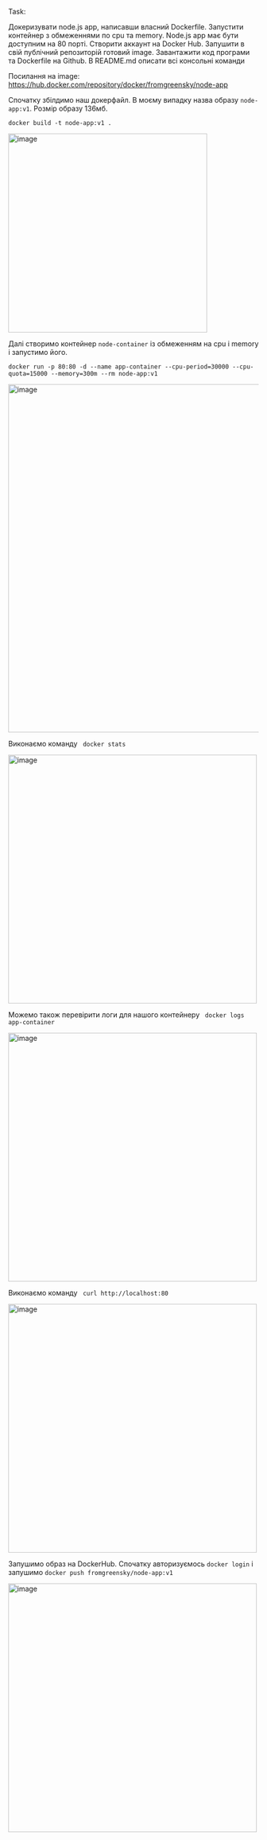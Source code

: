 Task:

Докеризувати node.js app, написавши власний Dockerfile. Запустити контейнер з обмеженнями по cpu та memory.
Node.js app має бути доступним на 80 порті. Створити аккаунт на Docker Hub. 
Запушити в свій публічний репозиторій готовий image. Завантажити код програми та Dockerfile на Github. 
В README.md описати всі консольні команди

Посилання на image: https://hub.docker.com/repository/docker/fromgreensky/node-app

Спочатку збілдимо наш докерфайл. В моєму випадку назва образу ```node-app:v1```. Розмір образу 136мб. 

```docker build -t node-app:v1 .```

<img width="400" alt="image" src="https://github.com/TrachukYulia/hw3/blob/master/Screenshots/dockerbuild.png?raw=true">

Далі створимо контейнер ```node-container``` із обмеженням на cpu i memory і запустимо його. 

``` docker run -p 80:80 -d --name app-container --cpu-period=30000 --cpu-quota=15000 --memory=300m --rm node-app:v1 ```

<img width="700" alt="image" src="https://github.com/TrachukYulia/hw3/blob/master/Screenshots/dockerrun.png?raw=true">

Виконаємо команду ``` docker stats``` 

<img width="500" alt="image" src="https://github.com/TrachukYulia/hw3/blob/master/Screenshots/dockerstats.png?raw=true">

Можемо також перевірити логи для нашого контейнеру ``` docker logs app-container``` 

<img width="500" alt="image" src="https://github.com/TrachukYulia/hw3/blob/master/Screenshots/dockerstats.png?raw=true">

Виконаємо команду ``` curl http://localhost:80``` 

<img width="500" alt="image" src="https://github.com/TrachukYulia/hw3/blob/master/Screenshots/curl.png?raw=true">

Запушимо образ на DockerHub. Спочатку авторизуємось ```docker login``` і запушимо  ```docker push fromgreensky/node-app:v1```

<img width="500" alt="image" src="https://github.com/TrachukYulia/hw3/blob/master/Screenshots/dockerhub.png?raw=true">


